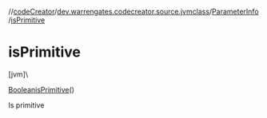 //[codeCreator](../../../index.md)/[dev.warrengates.codecreator.source.jvmclass](../index.md)/[ParameterInfo](index.md)/[isPrimitive](is-primitive.md)

# isPrimitive

[jvm]\

[Boolean](https://docs.oracle.com/javase/8/docs/api/java/lang/Boolean.html)[isPrimitive](is-primitive.md)()

Is primitive
